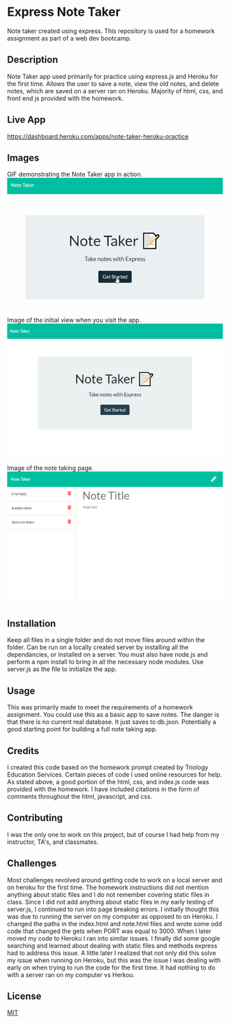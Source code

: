 # Express Note Taker
Note taker created using express. This repository is used for a homework assignment as part of a web dev bootcamp.

## Description 
Note Taker app used primarily for practice using express.js and Heroku for the first time. Allows the user to save a note, view the old notes, and delete notes, which are saved on a server ran on Heroku. Majority of html, css, and front end js provided with the homework.

## Live App
https://dashboard.heroku.com/apps/note-taker-heroku-practice

## Images
GIF demonstrating the Note Taker app in action.
![animation of Note Taker App being used](public/assets/images/note-taker-express-in-action.gif)

Image of the initial view when you visit the app.
![image of what the user sees when they visit the app](public/assets/images/home-page-view.png)

Image of the note taking page.
![image of what the user sees when they go to the note taking page](public/assets/images/note-page-view.png)

## Installation 
Keep all files in a single folder and do not move files around within the folder. Can be run on a locally created server by installing all the dependancies, or installed on a server. You must also have node.js and perform a npm install to bring in all the necessary node modules. Use server.js as the file to initialize the app.

## Usage 
This was primarily made to meet the requirements of a homework assignment. You could use this as a basic app to save notes. The danger is that there is no current real database. It just saves to db.json. Potentially a good starting point for building a full note taking app.

## Credits 
I created this code based on the homework prompt created by Triology Education Services. Certain pieces of code I used online resources for help. As stated above, a good portion of the html, css, and index.js code was provided with the homework. I have included citations in the form of comments throughout the html, javascript, and css.

## Contributing 
I was the only one to work on this project, but of course I had help from my instructor, TA's, and classmates.

## Challenges
Most challenges revolved around getting code to work on a local server and on heroku for the first time. The homework instructions did not mention anything about static files and I do not remember covering static files in class. Since I did not add anything about static files in my early testing of server.js, I continued to run into page breaking errors. I initially thought this was due to running the server on my computer as opposed to on Heroku. I changed the paths in the index.html and note.html files and wrote some odd code that changed the gets when PORT was equal to 3000. When I later moved my code to Heroku I ran into similar issues. I finally did some google searching and learned about dealing with static files and methods express had to address this issue. A little later I realized that not only did this solve my issue when running on Heroku, but this was the issue I was dealing with early on when trying to run the code for the first time. It had nothing to do with a server ran on my computer vs Herkou.

## License
[MIT](https://choosealicense.com/licenses/mit/)